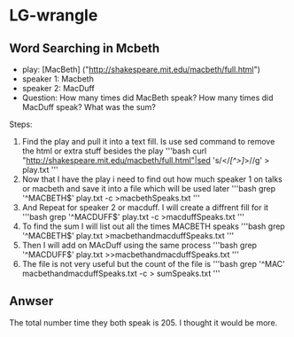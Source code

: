 # LG-wrangle
## Word Searching in Mcbeth
* play: [MacBeth] ("http://shakespeare.mit.edu/macbeth/full.html")
* speaker 1: Macbeth
* speaker 2: MacDuff
* Question: How many times did MacBeth speak? How many times did MacDuff speak? What was the sum?

Steps:
1. Find the play and pull it into a text fill. Is use sed command to remove the html or extra stuff besides the play
'''bash
curl "http://shakespeare.mit.edu/macbeth/full.html"|sed 's/<\/*[^>]*>//g' > play.txt
'''
1. Now that I have the play i need to find out how much speaker 1 on talks or macbeth and save it into a file which will be used later
'''bash
 grep '^MACBETH$' play.txt -c >macbethSpeaks.txt
'''
1. And Repeat for speaker 2 or macduff. I will create a diffrent fill for it
'''bash
 grep '^MACDUFF$' play.txt -c >macduffSpeaks.txt
'''
1. To find the sum I will list out all the times MACBETH speaks
'''bash
 grep '^MACBETH$' play.txt >macbethandmacduffSpeaks.txt
'''
1. Then I will add on MAcDuff using the same process
'''bash
 grep '^MACDUFF$' play.txt >>macbethandmacduffSpeaks.txt
'''
1. The file is not very useful but the count of the file is
'''bash
 grep '^MAC' macbethandmacduffSpeaks.txt -c > sumSpeaks.txt
'''

## Anwser
The total number time they both speak is 205. I thought it would be more.
